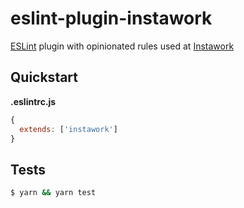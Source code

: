 # eslint-plugin-instawork

[ESLint](http://eslint.org) plugin with opinionated rules used at [Instawork](http://github.com/instawork)

## Quickstart

**.eslintrc.js**

```js
{
  extends: ['instawork']
}
```

## Tests

```sh
$ yarn && yarn test
```
